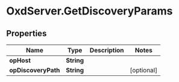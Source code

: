 # OxdServer.GetDiscoveryParams

## Properties
Name | Type | Description | Notes
------------ | ------------- | ------------- | -------------
**opHost** | **String** |  | 
**opDiscoveryPath** | **String** |  | [optional] 


